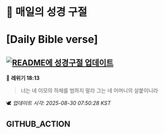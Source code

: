 # 🙏 매일의 성경 구절
# [Daily Bible verse]
## [![README에 성경구절 업데이트](https://github.com/DONGSUKA/first_test/actions/workflows/update-readme-bible.yml/badge.svg)](https://github.com/DONGSUKA/first_test/actions/workflows/update-readme-bible.yml)
<!-- START_BIBLE_VERSE -->
📖 **레위기 18:13**
> 너는 네 이모의 하체를 범하지 말라 그는 네 어머니의 살붙이니라

🕊️ _업데이트 시각: 2025-08-30 07:50:28 KST_
  <!-- END_BIBLE_VERSE -->
## GITHUB_ACTION
